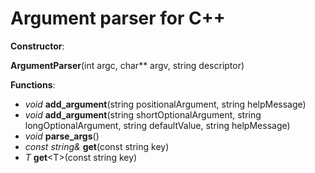 # Argument parser for C++

**Constructor**:

  **ArgumentParser**(int argc, char** argv, string descriptor)
  
**Functions**:
- *void* **add_argument**(string positionalArgument, string helpMessage)
- *void* **add_argument**(string shortOptionalArgument, string longOptionalArgument, string defaultValue, string helpMessage)
- *void* **parse_args**()
- *const string&* **get**(const string key)
- *T* **get**&lt;T&gt;(const string key)
